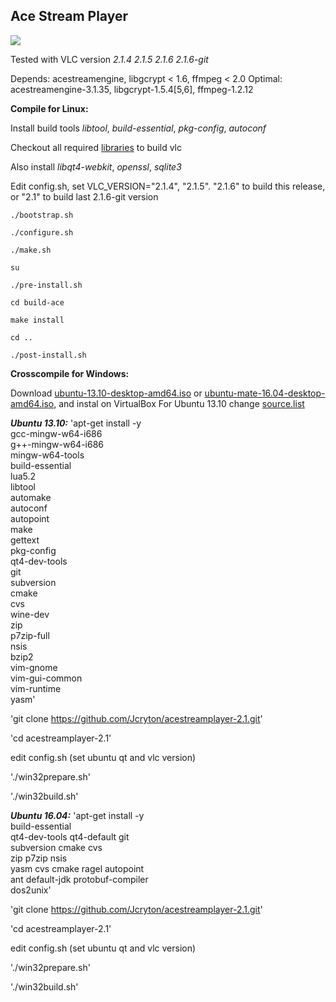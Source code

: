 Ace Stream Player
-----------------

![](https://o9.icdn.ru/j/jcryton/9/64309749PrO.jpg)

Tested with VLC version *2.1.4   2.1.5   2.1.6   2.1.6-git*

Depends: acestreamengine, libgcrypt < 1.6, ffmpeg < 2.0
Optimal: acestreamengine-3.1.35, libgcrypt-1.5.4[5,6], ffmpeg-1.2.12

**Compile for Linux:** 

Install build tools *libtool*, *build-essential*, *pkg-config*, *autoconf*

Checkout all required [libraries] to build vlc

Also install *libqt4-webkit*, *openssl*, *sqlite3*

Edit config.sh, set VLC_VERSION="2.1.4", "2.1.5". "2.1.6" to build this release,
 or "2.1" to build last 2.1.6-git version

`./bootstrap.sh`

`./configure.sh`

`./make.sh`

`su`

`./pre-install.sh`

`cd build-ace`

`make install`

`cd ..`

`./post-install.sh`

[libraries]:https://wiki.videolan.org/Contrib_Status/
[ubuntu-13.10-desktop-amd64.iso]:http://old-releases.ubuntu.com/releases/13.10/ubuntu-13.10-desktop-amd64.iso
[ubuntu-mate-16.04-desktop-amd64.iso]:https://mirror.yandex.ru/ubuntu-cdimage/ubuntu-mate/releases/16.04/release/ubuntu-mate-16.04-desktop-amd64.iso
[source.list]:https://askubuntu.com/questions/91815/how-to-install-software-or-upgrade-from-an-old-unsupported-release

**Crosscompile for Windows:**

Download [ubuntu-13.10-desktop-amd64.iso] or [ubuntu-mate-16.04-desktop-amd64.iso], and instal on VirtualBox
For Ubuntu 13.10 change [source.list]

***Ubuntu 13.10:***
'apt-get install -y \
gcc-mingw-w64-i686 \
g++-mingw-w64-i686 \
mingw-w64-tools \
build-essential \
lua5.2 \
libtool \
automake \
autoconf \
autopoint \
make \
gettext \
pkg-config \
qt4-dev-tools \
git \
subversion \
cmake \
cvs \
wine-dev \
zip \
p7zip-full \
nsis \
bzip2 \
vim-gnome \
vim-gui-common \
vim-runtime \
yasm'

'git clone https://github.com/Jcryton/acestreamplayer-2.1.git'

'cd acestreamplayer-2.1'

edit config.sh (set ubuntu qt and vlc version)

'./win32prepare.sh'

'./win32build.sh'

***Ubuntu 16.04:***
'apt-get install -y \
build-essential \
qt4-dev-tools qt4-default git \
subversion cmake cvs \
zip p7zip nsis \
yasm cvs cmake ragel autopoint \
ant default-jdk protobuf-compiler \
dos2unix'

'git clone https://github.com/Jcryton/acestreamplayer-2.1.git'

'cd acestreamplayer-2.1'

edit config.sh (set ubuntu qt and vlc version)

'./win32prepare.sh'

'./win32build.sh'

